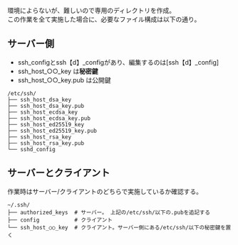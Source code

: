 環境によらないが、難しいので専用のディレクトリを作成。  
この作業を全て実施した場合に、必要なファイル構成は以下の通り。

## サーバー側
- ssh_configとssh【d】_configがあり、編集するのは[ssh【d】_config]
- ssh_host_○○_key は**秘密鍵**
- ssh_host_○○_key.pub は公開鍵

```
/etc/ssh/
├── ssh_host_dsa_key
├── ssh_host_dsa_key.pub
├── ssh_host_ecdsa_key
├── ssh_host_ecdsa_key.pub
├── ssh_host_ed25519_key
├── ssh_host_ed25519_key.pub
├── ssh_host_rsa_key
├── ssh_host_rsa_key.pub
└── sshd_config
```

## サーバーとクライアント
作業時はサーバー/クライアントのどちらで実施しているか確認する。

```
~/.ssh/
├── authorized_keys  # サーバー。 上記の/etc/ssh/以下の.pubを追記する
├── config           # クライアント
└── ssh_host_○○_key  # クライアント。サーバー側にある/etc/ssh/以下の秘密鍵を置く
```
